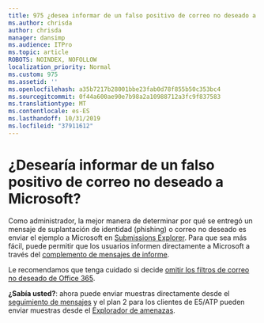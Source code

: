 ```yaml
---
title: 975 ¿desea informar de un falso positivo de correo no deseado a Microsoft?
ms.author: chrisda
author: chrisda
manager: dansimp
ms.audience: ITPro
ms.topic: article
ROBOTS: NOINDEX, NOFOLLOW
localization_priority: Normal
ms.custom: 975
ms.assetid: ''
ms.openlocfilehash: a35b7217b28001bbe23fab0d78f855b50c353bc4
ms.sourcegitcommit: 0f44a600ae90e7b98a2a10988712a3fc9f837583
ms.translationtype: MT
ms.contentlocale: es-ES
ms.lasthandoff: 10/31/2019
ms.locfileid: "37911612"
---
```

# <a name="would-you-like-to-report-a-spam-false-positive-to-microsoft"></a>¿Desearía informar de un falso positivo de correo no deseado a Microsoft?

Como administrador, la mejor manera de determinar por qué se entregó un mensaje de suplantación de identidad (phishing) o correo no deseado es enviar el ejemplo a Microsoft en [Submissions Explorer](https://protection.office.com/reportsubmission). Para que sea más fácil, puede permitir que los usuarios informen directamente a Microsoft a través del [complemento de mensajes de informe](https://appsource.microsoft.com/product/office/WA104381180?src=office&tab=Overview).

Le recomendamos que tenga cuidado si decide [omitir los filtros de correo no deseado de Office 365](https://docs.microsoft.com/exchange/troubleshoot/antispam/cautions-against-bypassing-spam-filters).

**¿Sabía usted?**: ahora puede enviar muestras directamente desde el [seguimiento de mensajes](https://protection.office.com/messagetrace) y el plan 2 para los clientes de E5/ATP pueden enviar muestras desde el [Explorador de amenazas](https://docs.microsoft.com/microsoft-365/security/office-365-security/threat-explorer).
